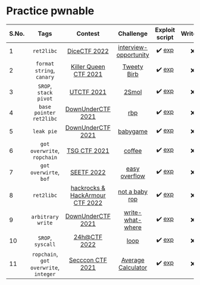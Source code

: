 # Practice pwnable

| S.No. | Tags                        | Contest                                    | Challenge     | Exploit script | WriteUp |
|-------|:---------------------------:|:------------------------------------------:|:-------------:|:--------------:|:-------:|
|   1   | `ret2libc` | [DiceCTF 2022](https://ctftime.org/event/1541) |  [interview-opportunity](./src/interview-opportunity/challenge/) | :heavy_check_mark: [exp](./src/interview-opportunity/exp.py) | :x: |
|   2   | `format string`, `canary` | [Killer Queen CTF 2021](https://ctftime.org/event/1482) | [Tweety Birb](./src/tweetybirb/challenge/) | :heavy_check_mark: [exp](./src/tweetybirb/exp.py) | :x: |
|   3   | `SROP`, `stack pivot` | [UTCTF 2021](https://ctftime.org/event/1177) | [2Smol](./src/smol/challenge/) | :heavy_check_mark: [exp](./src/smol/sol.py) | :x: |
|   4   | `base pointer` `ret2libc` | [DownUnderCTF 2021](https://ctftime.org/event/1312) | [rbp](./src/rbp/challenge/) | :heavy_check_mark: [exp](./src/rbp/exp.py) | :x: |
|   5   | `leak pie`               | [DownUnderCTF 2021](https://ctftime.org/event/1312) | [babygame](./src/babygame/challenge/) | :heavy_check_mark: [exp](./src/babygame/exp.py) | :x: |
|   6   | `got overwrite`, `ropchain` | [TSG CTF 2021](https://ctftime.org/event/1431) | [coffee](./src/coffee/challenge/) | :heavy_check_mark: [exp](./src/coffee/exp.py) | :x: |
|   7   | `got overwirte`, `bof` | [SEETF 2022](https://ctftime.org/event/1543) | [easy overflow](./src/easy_overflow/challenge/) | :heavy_check_mark: [exp](./src/easy_overflow/exp.py) | :x: |
|   8   | `ret2libc` | [hackrocks & HackArmour CTF 2022](https://ctftime.org/event/1622) | [not a baby rop](./src/not_a_baby_rop/challenge/) | :heavy_check_mark: [exp](./src/not_a_baby_rop/exp.py) | :x: |
|   9   | `arbitrary write` | [DownUnderCTF 2021](https://ctftime.org/event/1312) | [write-what-where](./src/write-what-where/challenge/) | :heavy_check_mark: [exp](./src/write-what-where/exp.py) | :x: |
|  10   | `SROP`, `syscall` | [24h@CTF 2022](https://ctftime.org/event/1563) | [loop](./src/loop/challenge/) | :heavy_check_mark: [exp](./src/loop/exp.py) | :x: |
|  11   | `ropchain`, `got overwrite`, `integer` | [Secccon CTF 2021](https://ctftime.org/event/1458) | [Average Calculator](./src/average/challenge/) | :heavy_check_mark: [exp](./src/average/exp.py) | :x: |
